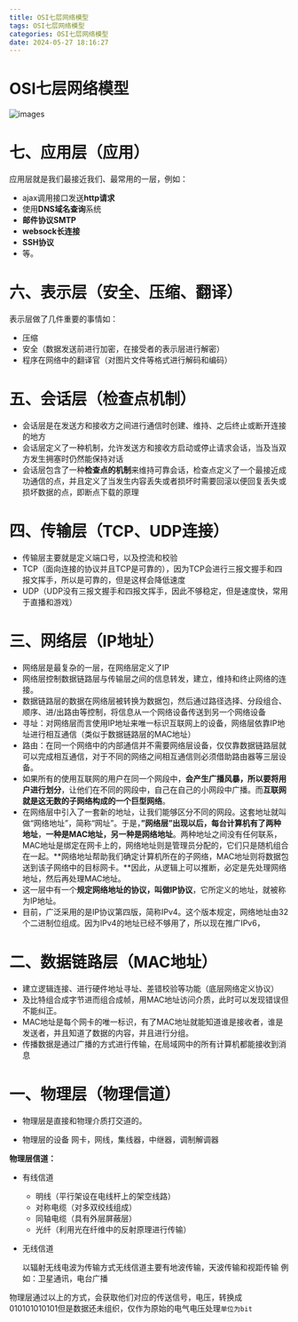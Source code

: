 ```yaml
---
title: OSI七层网络模型
tags: OSI七层网络模型
categories: OSI七层网络模型
date: 2024-05-27 18:16:27
---
```


# OSI七层网络模型

![images](/images/e3cc1860482648d5a2b2f6bac23280d3~tplv-k3u1fbpfcp-zoom-in-crop-mark_1512_0_0_0.webp)

# 七、应用层（应用）

应用层就是我们最接近我们、最常用的一层，例如：

- ajax调用接口发送**http请求**
- 使用**DNS域名查询**系统
- **邮件协议SMTP**
- **websock长连接**
- **SSH协议**
- 等。

# 六、表示层（安全、压缩、翻译）

表示层做了几件重要的事情如：

- 压缩
- 安全（数据发送前进行加密，在接受者的表示层进行解密）
- 程序在网络中的翻译官（对图片文件等格式进行解码和编码）

# 五、会话层（检查点机制）

- 会话层是在发送方和接收方之间进行通信时创建、维持、之后终止或断开连接的地方
- 会话层定义了一种机制，允许发送方和接收方启动或停止请求会话，当及当双方发生拥塞时仍然能保持对话
- 会话层包含了一种**检查点的机制**来维持可靠会话，检查点定义了一个最接近成功通信的点，并且定义了当发生内容丢失或者损坏时需要回滚以便回复丢失或损坏数据的点，即断点下载的原理

# 四、传输层（TCP、UDP连接）

- 传输层主要就是定义端口号，以及控流和校验
- TCP（面向连接的协议并且TCP是可靠的），因为TCP会进行三报文握手和四报文挥手，所以是可靠的，但是这样会降低速度
- UDP（UDP没有三报文握手和四报文挥手，因此不够稳定，但是速度快，常用于直播和游戏）

# 三、网络层（IP地址）

- 网络层是最复杂的一层，在网络层定义了IP
- 网络层控制数据链路层与传输层之间的信息转发，建立，维持和终止网络的连接。
- 数据链路层的数据在网络层被转换为数据包，然后通过路径选择、分段组合、顺序、进/出路由等控制，将信息从一个网络设备传送到另一个网络设备
- 寻址：对网络层而言使用IP地址来唯一标识互联网上的设备，网络层依靠IP地址进行相互通信（类似于数据链路层的MAC地址）
- 路由：在同一个网络中的内部通信并不需要网络层设备，仅仅靠数据链路层就可以完成相互通信，对于不同的网络之间相互通信则必须借助路由器等三层设备。
- 如果所有的使用互联网的用户在同一个网段中，**会产生广播风暴，所以要将用户进行划分**，让他们在不同的网段中，自己在自己的小网段中广播。而**互联网就是这无数的子网络构成的一个巨型网络**。
- 在网络层中引入了一套新的地址，让我们能够区分不同的网段。这套地址就叫做“网络地址”，简称“网址”。于是，**”网络层”出现以后，每台计算机有了两种地址**，**一种是MAC地址，另一种是网络地址**。两种地址之间没有任何联系，MAC地址是绑定在网卡上的，网络地址则是管理员分配的，它们只是随机组合在一起。**网络地址帮助我们确定计算机所在的子网络，MAC地址则将数据包送到该子网络中的目标网卡。**因此，从逻辑上可以推断，必定是先处理网络地址，然后再处理MAC地址。
- 这一层中有一个**规定网络地址的协议，叫做IP协议**，它所定义的地址，就被称为IP地址。
- 目前，广泛采用的是IP协议第四版，简称IPv4。这个版本规定，网络地址由32个二进制位组成。因为IPv4的地址已经不够用了，所以现在推广IPv6，

# 二、数据链路层（MAC地址）

- 建立逻辑连接、进行硬件地址寻址、差错校验等功能（底层网络定义协议）
- 及比特组合成字节进而组合成帧，用MAC地址访问介质，此时可以发现错误但不能纠正。
- MAC地址是每个网卡的唯一标识，有了MAC地址就能知道谁是接收者，谁是发送者，并且知道了数据的内容，并且进行分组。
- 传播数据是通过广播的方式进行传输，在局域网中的所有计算机都能接收到消息

# 一、物理层（物理信道）

- 物理层是直接和物理介质打交道的。

- 物理层的设备 网卡，网线，集线器，中继器，调制解调器

**物理层信道：**

- 有线信道
  - 明线（平行架设在电线杆上的架空线路）
  - 对称电缆（对多双绞线组成）
  - 同轴电缆（具有外层屏蔽层）
  - 光纤（利用光在纤维中的反射原理进行传输）

- 无线信道

  以辐射无线电波为传输方式无线信道主要有地波传输，天波传输和视距传输 例如：卫星通讯，电台广播

  

物理层通过以上的方式，会获取他们对应的传送信号，电压，转换成010101010101但是数据还未组织，仅作为原始的电气电压处理`单位为bit`







